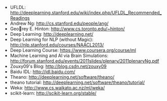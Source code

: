 * UFLDL: http://deeplearning.stanford.edu/wiki/index.php/UFLDL_Recommended_Readings
* Andrew Ng: http://cs.stanford.edu/people/ang/
* Georey E. Hinton: http://www.cs.toronto.edu/~hinton/
* Deep Learning: http://deeplearning.net/
* Deep Learning for NLP (without Magic): http://nlp.stanford.edu/courses/NAACL2013/
* Deep Learning Course: https://www.coursera.org/course/ml
* Machine Learning and AI via Brain Simulations: http://forum.stanford.edu/events/2011slides/plenary/2011plenaryNg.pdf
* Zouxy09's Blog: http://blog.csdn.net/zouxy09
* Baidu IDL: http://idl.baidu.com/
* Theano: http://deeplearning.net/software/theano/
* theano tutorial: http://deeplearning.net/software/theano/tutorial/
* Weka: http://www.cs.waikato.ac.nz/ml/weka/
* scikit-learn: http://scikit-learn.org/stable/
